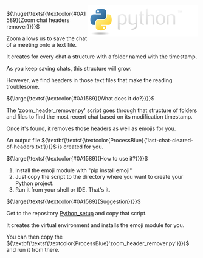 
<img align="right" src="python_logo/python-logo@2x.png">

${\huge{\textsf{\textcolor{#0A1589}{Zoom chat headers remover}}}}$

Zoom allows us to save the chat of a meeting onto a text file.

It creates for every chat a structure with a folder named with the timestamp.

As you keep saving chats, this structure will grow.

However, we find headers in those text files that make the reading troublesome.

${\large{\textsf{\textcolor{#0A1589}{What does it do?}}}}$

The 'zoom_header_remover.py' script goes through that structure of folders and files to find the most recent chat based on its modification timestamp.

Once it's found, it removes those headers as well as emojis for you.

An output file ${\textbf{\textsf{\textcolor{ProcessBlue}{'last-chat-cleared-of-headers.txt'}}}}$ is created for you.


${\large{\textsf{\textcolor{#0A1589}{How to use it?}}}}$

1. Install the emoji module with "pip install emoji"
2. Just copy the script to the directory where you want to create your Python project.
3. Run it from your shell or IDE. That's it.


${\large{\textsf{\textcolor{#0A1589}{Suggestion}}}}$

Get to the repository [Python_setup](https://github.com/lpurificacao/pyhton_setup) and copy that script.

It creates the virtual environment and installs the emoji module for you.

You can then copy the ${\textbf{\textsf{\textcolor{ProcessBlue}'zoom_header_remover.py'}}}}$ and run it from there.

